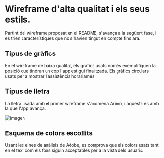 # Wireframe d'alta qualitat i els seus estils. 
Partint del wireframe proposat en el README, s'avança a la següent fase, i es trien característiques que no s'havien tingut en compte fins ara. 

## Tipus de gràfics 
En el wireframe de baixa qualitat, els gràfics usats només exemplifiquen la posició que tindran un cop l'app estigui finalitzada. Els gràfics circulars usats per a mostrar l'assistència horariames

## Tipus de lletra
La lletra usada amb el primer wireframe s'anomena Arimo, i aquesta es amb la que l'app avança. 

![imagen](https://github.com/user-attachments/assets/bdbbbce5-d08a-411e-a111-f74f5c1bd0e3)

## Esquema de colors escollits 
Usant les eines de anàlisis de Adobe, es comprova que els colors usats tant en el text com els fons siguin acceptables per a la vista dels usuaris. 
